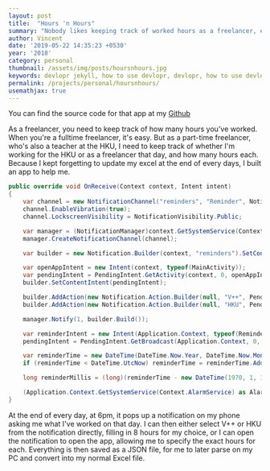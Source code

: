```yaml
---
layout: post
title:  "Hours 'n Hours"
summary: "Nobody likes keeping track of worked hours as a freelancer, especially when you keep forgetting to do it. So I made an app to help me."
author: Vincent
date: '2019-05-22 14:35:23 +0530'
year: '2018'
category: personal
thumbnail: /assets/img/posts/hoursnhours.jpg
keywords: devlopr jekyll, how to use devlopr, devlopr, how to use devlopr-jekyll, devlopr-jekyll tutorial,best jekyll themes
permalink: /projects/personal/hoursnhours/
usemathjax: true
---
```


You can find the source code for that app at my [Github](https://github.com/Feathora/hoursnhours)

As a freelancer, you need to keep track of how many hours you've worked. When you're a fulltime freelancer, it's easy. But as a part-time freelancer, who's also a teacher at the HKU, I need to keep track of whether I'm working for the HKU or as a freelancer that day, and how many hours each. Because I kept forgetting to update my excel at the end of every days, I built an app to help me.

```c#
public override void OnReceive(Context context, Intent intent)
{
    var channel = new NotificationChannel("reminders", "Reminder", NotificationImportance.Default);
    channel.EnableVibration(true);
    channel.LockscreenVisibility = NotificationVisibility.Public;

    var manager = (NotificationManager)context.GetSystemService(Context.NotificationService);
    manager.CreateNotificationChannel(channel);

    var builder = new Notification.Builder(context, "reminders").SetContentTitle("Waar heb je vandaag aan gewerkt?").SetAutoCancel(true).SetSmallIcon(Resource.Drawable.tab_about);

    var openAppIntent = new Intent(context, typeof(MainActivity));
    var pendingIntent = PendingIntent.GetActivity(context, 0, openAppIntent, 0);
    builder.SetContentIntent(pendingIntent);

    builder.AddAction(new Notification.Action.Builder(null, "V++", PendingIntent.GetBroadcast(context, 0, new Intent(context, typeof(HoursReceiver)).SetAction("V++"), 0)).Build());
    builder.AddAction(new Notification.Action.Builder(null, "HKU", PendingIntent.GetBroadcast(context, 0, new Intent(context, typeof(HoursReceiver)).SetAction("HKU"), 0)).Build());

    manager.Notify(1, builder.Build());

    var reminderIntent = new Intent(Application.Context, typeof(ReminderReceiver));
    pendingIntent = PendingIntent.GetBroadcast(Application.Context, 0, reminderIntent, PendingIntentFlags.CancelCurrent);

    var reminderTime = new DateTime(DateTime.Now.Year, DateTime.Now.Month, DateTime.Now.Day, 18, 0, 0, DateTimeKind.Local).ToUniversalTime();
    if (reminderTime < DateTime.UtcNow) reminderTime = reminderTime.AddDays(1.0);

    long reminderMillis = (long)(reminderTime - new DateTime(1970, 1, 1, 0, 0, 0, DateTimeKind.Utc)).TotalMilliseconds;

    (Application.Context.GetSystemService(Context.AlarmService) as AlarmManager).Set(AlarmType.RtcWakeup, reminderMillis, pendingIntent);
}
```

At the end of every day, at 6pm, it pops up a notification on my phone asking me what I've worked on that day. I can then either select V++ or HKU from the notification directly, filling in 8 hours for my choice, or I can open the notification to open the app, allowing me to specify the exact hours for each. Everything is then saved as a JSON file, for me to later parse on my PC and convert into my normal Excel file.
